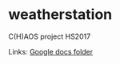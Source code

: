 # weatherstation
C(H)AOS project HS2017

Links:
    [Google docs folder](https://drive.google.com/drive/u/0/folders/1S2m2FiOdX08UVCzUnQkDbAOYy8NSrT9M)
